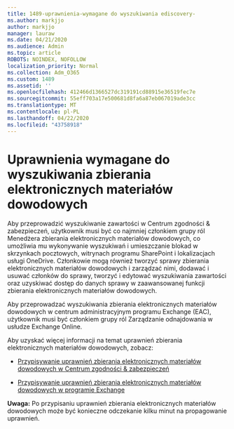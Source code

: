 ```yaml
---
title: 1489-uprawnienia-wymagane do wyszukiwania ediscovery-
ms.author: markjjo
author: markjjo
manager: lauraw
ms.date: 04/21/2020
ms.audience: Admin
ms.topic: article
ROBOTS: NOINDEX, NOFOLLOW
localization_priority: Normal
ms.collection: Adm_O365
ms.custom: 1489
ms.assetid: ''
ms.openlocfilehash: 412466d1366527dc319191cd88915e36519fec7e
ms.sourcegitcommit: 55eff703a17e500681d8fa6a87eb067019ade3cc
ms.translationtype: MT
ms.contentlocale: pl-PL
ms.lasthandoff: 04/22/2020
ms.locfileid: "43758918"
---
```

# <a name="permissions-required-for-ediscovery-searches"></a>Uprawnienia wymagane do wyszukiwania zbierania elektronicznych materiałów dowodowych

Aby przeprowadzić wyszukiwanie zawartości w Centrum zgodności & zabezpieczeń, użytkownik musi być co najmniej członkiem grupy ról Menedżera zbierania elektronicznych materiałów dowodowych, co umożliwia mu wykonywanie wyszukiwań i umieszczanie blokad w skrzynkach pocztowych, witrynach programu SharePoint i lokalizacjach usługi OneDrive. Członkowie mogą również tworzyć sprawy zbierania elektronicznych materiałów dowodowych i zarządzać nimi, dodawać i usuwać członków do sprawy, tworzyć i edytować wyszukiwania zawartości oraz uzyskiwać dostęp do danych sprawy w zaawansowanej funkcji zbierania elektronicznych materiałów dowodowych.

Aby przeprowadzać wyszukiwania zbierania elektronicznych materiałów dowodowych w centrum administracyjnym programu Exchange (EAC), użytkownik musi być członkiem grupy ról Zarządzanie odnajdowania w usłudze Exchange Online.

Aby uzyskać więcej informacji na temat uprawnień zbierania elektronicznych materiałów dowodowych, zobacz: 

- [Przypisywanie uprawnień zbierania elektronicznych materiałów dowodowych w Centrum zgodności & zabezpieczeń](https://docs.microsoft.com/office365/securitycompliance/assign-ediscovery-permissions)

- [Przypisywanie uprawnień zbierania elektronicznych materiałów dowodowych w programie Exchange](https://docs.microsoft.com/exchange/security-and-compliance/in-place-ediscovery/assign-ediscovery-permissions)

**Uwaga:** Po przypisaniu uprawnień zbierania elektronicznych materiałów dowodowych może być konieczne odczekanie kilku minut na propagowanie uprawnień.
